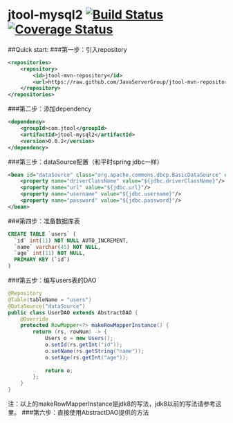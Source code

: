 # jtool-mysql2  [![Build Status](https://travis-ci.org/JavaServerGroup/jtool-mysql2.svg?branch=master)](https://travis-ci.org/JavaServerGroup/jtool-mysql2)[![Coverage Status](https://coveralls.io/repos/github/JavaServerGroup/jtool-mysql2/badge.svg?branch=master)](https://coveralls.io/github/JavaServerGroup/jtool-mysql2?branch=master) 

##Quick start:
###第一步：引入repository
```xml
<repositories>
	<repository>
		<id>jtool-mvn-repository</id>
		<url>https://raw.github.com/JavaServerGroup/jtool-mvn-repository/master/releases</url>
	</repository>
</repositories>
```
###第二步：添加dependency
```xml
<dependency>
	<groupId>com.jtool</groupId>
	<artifactId>jtool-mysql2</artifactId>
	<version>0.0.2</version>
</dependency>
```
###第三步：dataSource配置（和平时spring jdbc一样）
```xml
<bean id="dataSource" class="org.apache.commons.dbcp.BasicDataSource" destroy-method="close">
    <property name="driverClassName" value="${jdbc.driverClassName}"/>
    <property name="url" value="${jdbc.url}"/>
    <property name="username" value="${jdbc.username}"/>
    <property name="password" value="${jdbc.password}"/>
</bean>
```
###第四步：准备数据库表
```sql
CREATE TABLE `users` (
  `id` int(11) NOT NULL AUTO_INCREMENT,
  `name` varchar(45) NOT NULL,
  `age` int(11) NOT NULL,
  PRIMARY KEY (`id`)
) 
```
###第五步：编写users表的DAO
```java
@Repository
@Table(tableName = "users")
@DataSource("dataSource")
public class UserDAO extends AbstractDAO {
    @Override
    protected RowMapper<?> makeRowMapperInstance() {
        return (rs, rowNum) -> {
	        Users o = new Users();
	        o.setId(rs.getInt("id"));
	        o.setName(rs.getString("name"));
	        o.setAge(rs.getInt("age"));
	
	        return o;
        };
    }
}
```
注：以上的makeRowMapperInstance是jdk8的写法，jdk8以前的写法请参考这里。
###第六步：直接使用AbstractDAO提供的方法
```java

```
